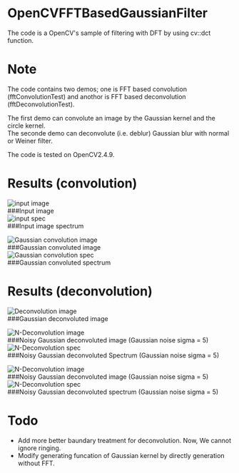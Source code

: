 OpenCVFFTBasedGaussianFilter
============================
The code is a OpenCV's sample of filtering with DFT by using cv::dct function.   


Note
====
The code contains two demos; one is FFT based convolution (fftConvolutionTest) and anothor is FFT based deconvolution (fftDeconvolutionTest).  

The first demo can convolute an image by the Gaussian kernel and the circle kernel.  
The seconde demo can deconvolute (i.e. deblur) Gaussian blur with normal or Weiner filter.  

The code is tested on OpenCV2.4.9.  

Results (convolution)
====================
![input image](result/conv_input.png "Input image")  
###Input image  
![input spec](result/conv_input_spec.png "Input image Spectrum")  
###Input image spectrum

![Gaussian convolution image](result/conv_Gaussian.png "Gaussian convoluted image")  
###Gaussian convoluted image  
![Gaussian convolution spec](result/conv_Gaussian_spec.png "Gaussian convolution spectrum")  
###Gaussian convoluted spectrum

Results (deconvolution)
=======================
![Deconvolution image](result/deconv_Gaussian.png "Gaussian deconvoluted image")  
###Gaussian deconvoluted image  

![N-Deconvolution image](result/deconv_noisy.png "Noisy Gaussian deconvoluted image")  
###Noisy Gaussian deconvoluted image  (Gaussian noise sigma = 5)
![N-Deconvolution spec](result/deconv_noisy_spec.png "Noisy Gaussian deconvoluted spectrum")  
###Noisy Gaussian deconvoluted Spectrum  (Gaussian noise sigma = 5)

![N-Deconvolution image](result/deconv_noisy_Weiner.png "Noisy Weiner deconvoluted image")  
###Noisy Gaussian deconvoluted image  (Gaussian noise sigma = 5)
![N-Deconvolution spec](result/deconv_noisy_Weiner_spec.png "Noisy Weiner deconvoluted spectrum")  
###Noisy Gaussian deconvoluted spectrum  (Gaussian noise sigma = 5)

Todo
====

+ Add more better baundary treatment for deconvolution. Now, We cannot ignore ringing.  
+ Modify generating funcation of Gaussian kernel by directly generation without FFT.

